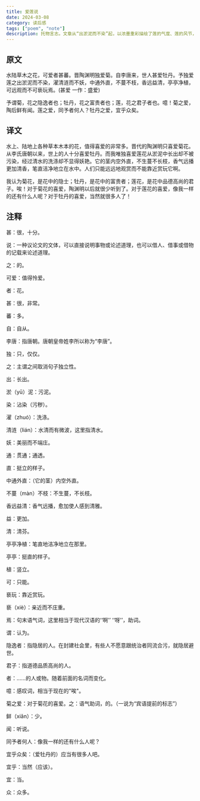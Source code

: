 ```yaml
---
title: 爱莲说
date: 2024-03-08
category: 读后感
tags: ["poem", "note"]
description: 托物言志。文章从“出淤泥而不染”起，以浓墨重彩描绘了莲的气度、莲的风节，寄予了作者对理想人格的肯定和追求，也反射出作者鄙弃贪图富贵、追名逐利的世态的心理和自己追求洁身自好的美好情操。在文章结尾，作者一叹真正隐逸的高士极少，二叹品格高尚的君子罕见，三叹贪慕富贵的俗人很多，这使文章更具思想特色。
---
```


## 原文

水陆草木之花，可爱者甚蕃。晋陶渊明独爱菊。自李唐来，世人甚爱牡丹。予独爱莲之出淤泥而不染，濯清涟而不妖，中通外直，不蔓不枝，香远益清，亭亭净植，可远观而不可亵玩焉。(甚爱 一作：盛爱)

予谓菊，花之隐逸者也；牡丹，花之富贵者也；莲，花之君子者也。噫！菊之爱，陶后鲜有闻。莲之爱，同予者何人？牡丹之爱，宜乎众矣。

## 译文

水上、陆地上各种草本木本的花，值得喜爱的非常多。晋代的陶渊明只喜爱菊花。从李氏唐朝以来，世上的人十分喜爱牡丹。而我唯独喜爱莲花从淤泥中长出却不被污染，经过清水的洗涤却不显得妖艳。它的茎内空外直，不生蔓不长枝，香气远播更加清香，笔直洁净地立在水中。人们只能远远地观赏而不能靠近赏玩它啊。

我认为菊花，是花中的隐士；牡丹，是花中的富贵者；莲花，是花中品德高尚的君子。唉！对于菊花的喜爱，陶渊明以后就很少听到了。对于莲花的喜爱，像我一样的还有什么人呢？对于牡丹的喜爱，当然就很多人了！

## 注释

甚：很，十分。

说：一种议论文的文体，可以直接说明事物或论述道理，也可以借人、借事或借物的记载来论述道理。

之：的。

可爱：值得怜爱。

者：花。

甚：很，非常。

蕃：多。

自：自从。

李唐：指唐朝。唐朝皇帝姓李所以称为“李唐”。

独：只，仅仅。

之：主谓之间取消句子独立性。

出：长出。

淤（yū）泥：污泥。

染：沾染（污秽）。

濯（zhuó）：洗涤。

清涟（lián）：水清而有微波，这里指清水。

妖：美丽而不端庄。

通：贯通；通透。

直：挺立的样子。

中通外直：（它的茎）内空外直。

不蔓（màn）不枝：不生蔓，不长枝。

香远益清：香气远播，愈加使人感到清雅。

益：更加。

清：清芬。

亭亭净植：笔直地洁净地立在那里。

亭亭：挺直的样子。

植：竖立。

可：只能。

亵玩：靠近赏玩。

亵（xiè）：亲近而不庄重。

焉：句末语气词，这里相当于现代汉语的‘‘啊’’ ‘‘呀’’，助词。

谓：认为。

隐逸者：指隐居的人。在封建社会里，有些人不愿意跟统治者同流合污，就隐居避世。

君子：指道德品质高尚的人。

者：……的人或物。随着前面的名词而变化。

噫：感叹词，相当于现在的"唉"。

菊之爱：对于菊花的喜爱。之：语气助词，的。（一说为“宾语提前的标志”）

鲜（xiǎn）：少。

闻：听说。

同予者何人：像我一样的还有什么人呢？

宜乎众矣：（爱牡丹的）应当有很多人吧。

宜乎：当然（应该）。

宜：当。

众：众多。